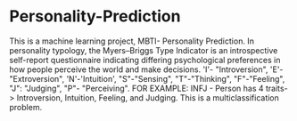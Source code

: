 # Personality-Prediction
This is a machine learning project, MBTI- Personality Prediction. In personality typology, the Myers–Briggs Type Indicator is an introspective self-report questionnaire indicating differing psychological preferences in how people perceive the world and make decisions.
'I'- "Introversion", 'E'- "Extroversion", 'N'-'Intuition', "S"-"Sensing", "T"-"Thinking", "F"-"Feeling", "J": "Judging", "P"- "Perceiving". FOR EXAMPLE: INFJ - Person has 4 traits-> Introversion, Intuition, Feeling, and Judging. This is a multiclassification problem.
